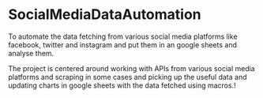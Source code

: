 # SocialMediaDataAutomation
To automate the data fetching from various social media platforms like facebook, twitter and instagram and put them in an google sheets and analyse them.

The project is centered around working with APIs from various social media platforms and scraping in some cases and picking up the useful data and updating charts in google sheets with the data fetched using macros.!
